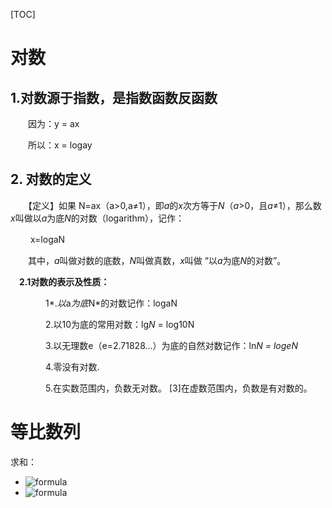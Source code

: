 [TOC]



# 对数

## 1.对数源于指数，是指数函数反函数

　　因为：y = ax

　　所以：x = logay

## 2. 对数的定义

　　【定义】如果 N=ax（a>0,a≠1），即*a*的*x*次方等于*N*（*a*>0，且*a*≠1），那么数*x*叫做以*a*为底*N*的对数（logarithm），记作：

　　 x=logaN

　　其中，*a*叫做对数的底数，*N*叫做真数，*x*叫做 “以*a*为底*N*的对数”。

　**2.1对数的表示及性质：**

　　　　1*.*以*a*为底*N*的对数记作：logaN

　　　　2.以10为底的常用对数：lg*N*  = log10N

　　　　3.以无理数e（e=2.71828...）为底的自然对数记作：ln*N = logeN*

　　　　4.零没有对数.

　　　　5.在实数范围内，负数无对数。 [3]在虚数范围内，负数是有对数的。

# 等比数列

求和：

- ![formula](https://dss1.baidu.com/6ONXsjip0QIZ8tyhnq/it/u=2128574860,3153242631&fm=58)
- ![formula](https://dss1.baidu.com/6ONXsjip0QIZ8tyhnq/it/u=3063566503,3480622283&fm=58)